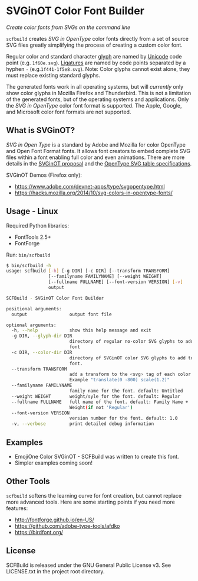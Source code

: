 # SVGinOT Color Font Builder

*Create color fonts from SVGs on the command line*

`scfbuild` creates *SVG in OpenType* color fonts directly from a set of source
SVG files greatly simplifying the process of creating a custom color font.

Regular color and standard character [glyph][1] are named by [Unicode][2] code
point (e.g. `1f60e.svg`). [Ligatures][3] are named by code points separated
by a hyphen `-` (e.g.`1f441-1f5e8.svg`). Note: Color glyphs cannot exist alone,
they must replace existing standard glyphs.

The generated fonts work in all operating systems, but will *currently* only
show color glyphs in Mozilla Firefox and Thunderbird. This is not a limitation
of the generated fonts, but of the operating systems and applications. Only the
*SVG in OpenType* color font format is supported. The Apple, Google, and
Microsoft color font formats are not supported.

[1]: https://en.wikipedia.org/wiki/Glyph
[2]: https://en.wikipedia.org/wiki/Unicode
[3]: https://en.wikipedia.org/wiki/Typographic_ligature

## What is SVGinOT?
*SVG in Open Type* is a standard by Adobe and Mozilla for color OpenType
and Open Font Format fonts. It allows font creators to embed complete SVG files
within a font enabling full color and even animations. There are more details in
the [SVGinOT proposal][4] and the [OpenType SVG table specifications][5].

SVGinOT Demos (Firefox only):

* https://www.adobe.com/devnet-apps/type/svgopentype.html
* https://hacks.mozilla.org/2014/10/svg-colors-in-opentype-fonts/

[4]: https://www.w3.org/2013/10/SVG_in_OpenType/
[5]: https://www.microsoft.com/typography/otspec/svg.htm

## Usage - Linux

Required Python libraries:

* FontTools 2.5+
* FontForge

Run: `bin/scfbuild`

```sh
$ bin/scfbuild -h
usage: scfbuild [-h] [-g DIR] [-c DIR] [--transform TRANSFORM]
                [--familyname FAMILYNAME] [--weight WEIGHT]
                [--fullname FULLNAME] [--font-version VERSION] [-v]
                output

SCFBuild - SVGinOT Color Font Builder

positional arguments:
  output                output font file

optional arguments:
  -h, --help            show this help message and exit
  -g DIR, --glyph-dir DIR
                        directory of regular no-color SVG glyphs to add to the
                        font
  -c DIR, --color-dir DIR
                        directory of SVGinOT color SVG glyphs to add to the
                        font.
  --transform TRANSFORM
                        add a transform to the <svg> tag of each color SVG.
                        Example "translate(0 -800) scale(1.2)"
  --familyname FAMILYNAME
                        family name for the font. default: Untitled
  --weight WEIGHT       weight/syle for the font. default: Regular
  --fullname FULLNAME   full name of the font. default: Family Name +
                        Weight(if not 'Regular')
  --font-version VERSION
                        version number for the font. default: 1.0
  -v, --verbose         print detailed debug information
```

## Examples

* EmojiOne Color SVGinOT - SCFBuild was written to create this font.
* Simpler examples coming soon!

## Other Tools
`scfbuild` softens the learning curve for font creation, but cannot replace more
advanced tools. Here are some starting points if you need more features:

* http://fontforge.github.io/en-US/
* https://github.com/adobe-type-tools/afdko
* https://birdfont.org/

## License

SCFBuild is released under the GNU General Public License v3.
See LICENSE.txt in the project root directory.
